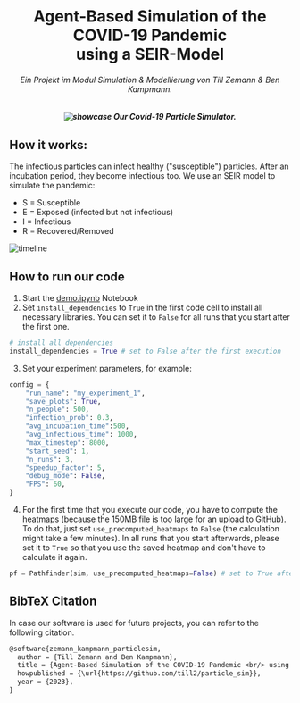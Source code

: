 ## 
# <div align="center">Agent-Based Simulation of the COVID-19 Pandemic <br/> using a SEIR-Model</div>
######  <div align="center">Ein Projekt im Modul Simulation & Modellierung von Till Zemann & Ben Kampmann.</div>


##### <div align="center">![showcase](https://user-images.githubusercontent.com/89709351/216829859-7cd902c5-0c30-4fed-9d70-903ff3b0aac7.gif) Our Covid-19 Particle Simulator.</div>


## How it works:

The infectious particles can infect healthy ("susceptible") particles. After an incubation period, they become infectious too. We use an SEIR model to simulate the pandemic:

- S = Susceptible
- E = Exposed (infected but not infectious)
- I = Infectious
- R = Recovered/Removed

![timeline](https://user-images.githubusercontent.com/89709351/216829246-ff6f2c29-fe20-4dc4-90d9-a2bfb8f7a3e6.png)

## How to run our code

1. Start the [demo.ipynb](demo.ipynb) Notebook
2. Set `install_dependencies` to `True` in the first code cell to install all necessary libraries. You can set it to `False` for all runs that you start after the first one.

```py
# install all dependencies
install_dependencies = True # set to False after the first execution
```

3. Set your experiment parameters, for example:

```py
config = {
    "run_name": "my_experiment_1",
    "save_plots": True,
    "n_people": 500,
    "infection_prob": 0.3,
    "avg_incubation_time":500,
    "avg_infectious_time": 1000,
    "max_timestep": 8000,
    "start_seed": 1,
    "n_runs": 3,
    "speedup_factor": 5,
    "debug_mode": False,
    "FPS": 60,
}
```

4. For the first time that you execute our code, you have to compute the heatmaps (because the 150MB file is too large for an upload to GitHub). To do that, just set `use_precomputed_heatmaps` to `False` (the calculation might take a few minutes). In all runs that you start afterwards, please set it to `True` so that you use the saved heatmap and don't have to calculate it again.

```py
pf = Pathfinder(sim, use_precomputed_heatmaps=False) # set to True after the first execution
```

## BibTeX Citation

In case our software is used for future projects, you can refer to the following citation.

```txt
@software{zemann_kampmann_particlesim,
  author = {Till Zemann and Ben Kampmann},
  title = {Agent-Based Simulation of the COVID-19 Pandemic <br/> using a SEIR-Model},
  howpublished = {\url{https://github.com/till2/particle_sim}},
  year = {2023},
}
```
